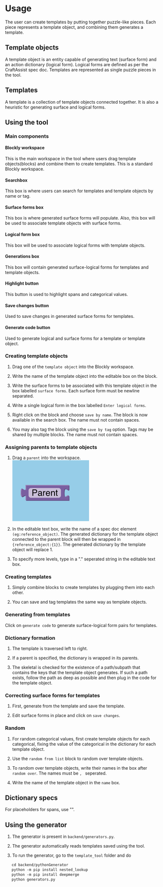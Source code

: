 # Usage

The user can create templates by putting together puzzle-like pieces.
Each piece represents a template object, and combining them generates a template.

## Template objects

A template object is an entity capable of generating text (surface form) and an action dictionary (logical form). Logical forms are defined as per the CraftAssist spec doc. Templates are represented as single puzzle pieces in the tool.

## Templates

A template is a collection of template objects connected together. It is also a heuristic for generating surface and logical forms.

## Using the tool

### Main components

#### Blockly workspace

This is the main workspace in the tool where users drag template objects(blocks) and combine them to create templates. This is a standard Blockly workspace.

#### Searchbox

This box is where users can search for templates and template objects by name or tag.

#### Surface forms box

This box is where generated surface forms will populate. Also, this box will be used to associate template objects with surface forms.

#### Logical form box

This box will be used to associate logical forms with template objects.

#### Generations box

This box will contain generated surface-logical forms for templates and template objects.

#### Highlight button

This button is used to highlight spans and categorical values.

#### Save changes button

Used to save changes in generated surface forms for templates.

#### Generate code button

Used to generate logical and surface forms for a template or template object.

### Creating template objects

1. Drag one of the `template object` into the Blockly workspace.

2. Write the name of the template object into the editable box on the block.

3. Write the surface forms to be associated with this template object in the box labelled `surface forms`. Each surface form must be newline separated.

4. Write a single logical form in the box labelled `Enter logical forms`.

5. Right click on the block and choose `save by name`. The block is now available in the search box. The name must not contain spaces.

6. You may also tag the block using the `save by tag` option. Tags may be shared by multiple blocks. The name must not contain spaces.

### Assigning parents to template objects

1. Drag a `parent` into the workspace.
   ![alt text](images/parent.png)

2. In the editable text box, write the name of a spec doc element `(eg:reference_object)`. The generated dictionary for the template object connected to the parent block will then be wrapped in `{reference_object:{1}}`. The generated dictionary by the template object will replace 1.

3. To specify more levels, type in a "." seperated string in the editable text box.

### Creating templates

1. Simply combine blocks to create templates by plugging them into each other.

2. You can save and tag templates the same way as template objects.

### Generating from templates

Click on `generate code` to generate surface-logical form pairs for templates.

### Dictionary formation

1. The template is traversed left to right.

2. If a parent is specified, the dictionary is wrapped in its parents.

3. The skeletal is checked for the existence of a path/subpath that contains the keys that the template object generates. If such a path exists, follow the path as deep as possible and then plug in the code for the template object.

### Correcting surface forms for templates

1. First, generate from the template and save the template.

2. Edit surface forms in place and click on `save changes`.

### Random

1. For random categorical values, first create template objects for each categorical, fixing the value of the categorical in the dictionary for each template object.

2. Use the `random from list` block to random over template objects.

3. To random over template objects, write their names in the box after `random over`. The names must be `, ` seperated.

4. Write the name of the template object in the `name` box.

## Dictionary specs

For placeholders for spans, use "".

## Using the generator

1. The generator is present in `backend/generators.py`.

2. The generator automatically reads templates saved using the tool.

3. To run the generator, go to the `template_tool` folder and do
 ```
    cd backend/pythonGenerator
    python -m pip install nested_lookup
    python -m pip install deepmerge
    python generators.py

 ```
